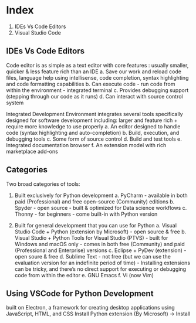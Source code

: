 # Index
1. IDEs Vs Code Editors
2. Visual Studio Code

## IDEs Vs Code Editors
Code editor is as simple as a text editor with core features : usually smaller, quicker & less feature rich than an IDE
 a. Save our work and reload code files, language help using intellisense, code completion, syntax highlighting and code formatting capabilities
 b. Can execute code -  run code from within the environment - integrated terminal 
 c. Provides debugging support (stepping through our code as it runs)
 d. Can interact with source control system

Integrated Development Environment integrates several tools specifically designed for software development including: larger and feature rich + require more knowledge to use properly
 a. An editor designed to handle code (syntax highlighting and auto-completion)
 b. Build, execution, and debugging tools 
 c. Some form of source control
 d. Build and test tools
 e. Integrated documentation browser
 f. An extension model with rich marketplace add-ons
 
## Categories
Two broad categories of tools: 
1. Built exclusively for Python development
    a. PyCharm
        - available in both paid (Professional) and free open-source (Community) editions
    b. Spyder
        - open source
        - built & optimized for Data science workflows
    c. Thonny
        - for beginners
        - come built-in with Python version
   
3. Built for general development that you can use for Python
    a. Visual Studio Code + Python (extension by Microsoft)
        - open source & free
    b. Visual Studio + Python Tools for Visual Studio (PTVS)
        - built for Windows and macOS only
        - comes in both free (Community) and paid (Professional and Enterprise) versions
    c. Eclipse + PyDev (extension)
        - open soure & free
    d. Sublime Text
        - not free (but we can use the evaluation version for an indefinite period of time)
        - Installing extensions can be tricky, and there’s no direct support for executing or debugging code from within the editor
    e. GNU Emacs
    f. Vi (now Vim)

## Using VSCode for Python Development
built on Electron, a framework for creating desktop applications using JavaScript, HTML, and CSS
       Install Python extension (By Microsoft) -> Install
